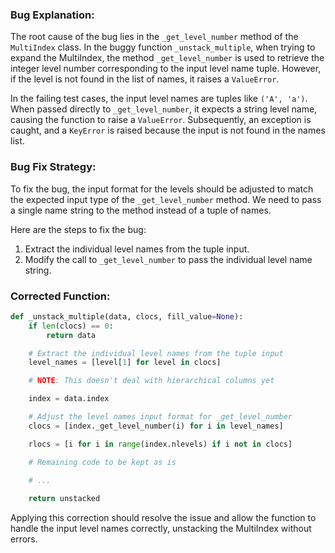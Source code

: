 ### Bug Explanation:
The root cause of the bug lies in the `_get_level_number` method of the `MultiIndex` class. In the buggy function `_unstack_multiple`, when trying to expand the MultiIndex, the method `_get_level_number` is used to retrieve the integer level number corresponding to the input level name tuple. However, if the level is not found in the list of names, it raises a `ValueError`.

In the failing test cases, the input level names are tuples like `('A', 'a')`. When passed directly to `_get_level_number`, it expects a string level name, causing the function to raise a `ValueError`. Subsequently, an exception is caught, and a `KeyError` is raised because the input is not found in the names list.

### Bug Fix Strategy:
To fix the bug, the input format for the levels should be adjusted to match the expected input type of the `_get_level_number` method. We need to pass a single name string to the method instead of a tuple of names.

Here are the steps to fix the bug:
1. Extract the individual level names from the tuple input.
2. Modify the call to `_get_level_number` to pass the individual level name string.

### Corrected Function:

```python
def _unstack_multiple(data, clocs, fill_value=None):
    if len(clocs) == 0:
        return data

    # Extract the individual level names from the tuple input
    level_names = [level[1] for level in clocs]

    # NOTE: This doesn't deal with hierarchical columns yet

    index = data.index

    # Adjust the level names input format for _get_level_number
    clocs = [index._get_level_number(i) for i in level_names]

    rlocs = [i for i in range(index.nlevels) if i not in clocs]

    # Remaining code to be kept as is

    # ...
  
    return unstacked
```

Applying this correction should resolve the issue and allow the function to handle the input level names correctly, unstacking the MultiIndex without errors.